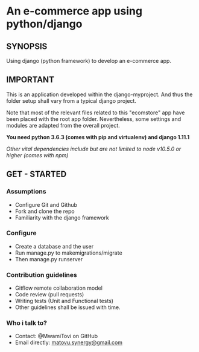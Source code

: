 
An e-commerce app using python/django
=====================================

## SYNOPSIS

Using django (python framework) to develop an e-commerce app.

## IMPORTANT

This is an application developed within the django-myproject.
And thus the folder setup shall vary from a typical django project.

Note that most of the relevant files related to this "ecomstore" app have
been placed with the root app folder. Nevertheless, some settings and modules 
are adapted from the overall project.

**You need python 3.6.3 (comes with pip and virtualenv) and django 1.11.1**

*Other vital dependencies include but are not limited to node v10.5.0 or higher (comes with npm)*

## GET - STARTED

### Assumptions
   - Configure Git and Github
   - Fork and clone the repo
   - Familiarity with the django framework

### Configure
   - Create a database and the user
   - Run manage.py to makemigrations/migrate
   - Then manage.py runserver

### Contribution guidelines
   - Gitflow remote collaboration model
   - Code review (pull requests)
   - Writing tests (Unit and Functional tests)
   - Other guidelines shall be issued with time.
   
### Who i talk to?
   - Contact: @MwamiTovi on GitHub
   - Email directly: matovu.synergy@gmail.com